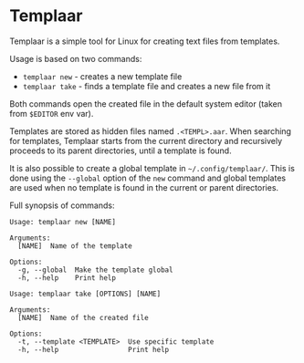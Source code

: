 # Templaar

Templaar is a simple tool for Linux for creating text files from templates.

Usage is based on two commands:
- `templaar new` - creates a new template file
- `templaar take` - finds a template file and creates a new file from it

Both commands open the created file in the default system editor (taken from
`$EDITOR` env var).

Templates are stored as hidden files named `.<TEMPL>.aar`. When searching for
templates, Templaar starts from the current directory and recursively proceeds
to its parent directories, until a template is found.

It is also possible to create a global template in `~/.config/templaar/`. This
is done using the `--global` option of the `new` command and global templates
are used when no template is found in the current or parent directories.

Full synopsis of commands:

```
Usage: templaar new [NAME]

Arguments:
  [NAME]  Name of the template

Options:
  -g, --global  Make the template global
  -h, --help    Print help
```
```
Usage: templaar take [OPTIONS] [NAME]

Arguments:
  [NAME]  Name of the created file

Options:
  -t, --template <TEMPLATE>  Use specific template
  -h, --help                 Print help
```
